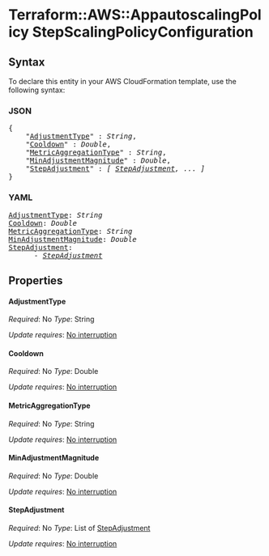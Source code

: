 # Terraform::AWS::AppautoscalingPolicy StepScalingPolicyConfiguration

## Syntax

To declare this entity in your AWS CloudFormation template, use the following syntax:

### JSON

<pre>
{
    "<a href="#adjustmenttype" title="AdjustmentType">AdjustmentType</a>" : <i>String</i>,
    "<a href="#cooldown" title="Cooldown">Cooldown</a>" : <i>Double</i>,
    "<a href="#metricaggregationtype" title="MetricAggregationType">MetricAggregationType</a>" : <i>String</i>,
    "<a href="#minadjustmentmagnitude" title="MinAdjustmentMagnitude">MinAdjustmentMagnitude</a>" : <i>Double</i>,
    "<a href="#stepadjustment" title="StepAdjustment">StepAdjustment</a>" : <i>[ <a href="stepscalingpolicyconfiguration-stepadjustment.md">StepAdjustment</a>, ... ]</i>
}
</pre>

### YAML

<pre>
<a href="#adjustmenttype" title="AdjustmentType">AdjustmentType</a>: <i>String</i>
<a href="#cooldown" title="Cooldown">Cooldown</a>: <i>Double</i>
<a href="#metricaggregationtype" title="MetricAggregationType">MetricAggregationType</a>: <i>String</i>
<a href="#minadjustmentmagnitude" title="MinAdjustmentMagnitude">MinAdjustmentMagnitude</a>: <i>Double</i>
<a href="#stepadjustment" title="StepAdjustment">StepAdjustment</a>: <i>
      - <a href="stepscalingpolicyconfiguration-stepadjustment.md">StepAdjustment</a></i>
</pre>

## Properties

#### AdjustmentType

_Required_: No
_Type_: String

_Update requires_: [No interruption](https://docs.aws.amazon.com/AWSCloudFormation/latest/UserGuide/using-cfn-updating-stacks-update-behaviors.html#update-no-interrupt)

#### Cooldown

_Required_: No
_Type_: Double

_Update requires_: [No interruption](https://docs.aws.amazon.com/AWSCloudFormation/latest/UserGuide/using-cfn-updating-stacks-update-behaviors.html#update-no-interrupt)

#### MetricAggregationType

_Required_: No
_Type_: String

_Update requires_: [No interruption](https://docs.aws.amazon.com/AWSCloudFormation/latest/UserGuide/using-cfn-updating-stacks-update-behaviors.html#update-no-interrupt)

#### MinAdjustmentMagnitude

_Required_: No
_Type_: Double

_Update requires_: [No interruption](https://docs.aws.amazon.com/AWSCloudFormation/latest/UserGuide/using-cfn-updating-stacks-update-behaviors.html#update-no-interrupt)

#### StepAdjustment

_Required_: No
_Type_: List of <a href="stepscalingpolicyconfiguration-stepadjustment.md">StepAdjustment</a>

_Update requires_: [No interruption](https://docs.aws.amazon.com/AWSCloudFormation/latest/UserGuide/using-cfn-updating-stacks-update-behaviors.html#update-no-interrupt)

